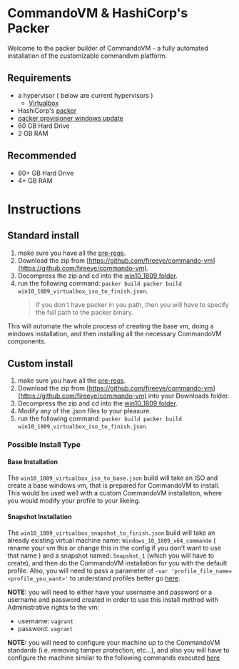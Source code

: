 
# CommandoVM & HashiCorp's Packer

Welcome to the packer builder of CommandoVM - a fully automated installation of the customizable commandvm platform.

## Requirements

* a hypervisor ( below are current hypervisors )
  * [Virtualbox](https://www.virtualbox.org/wiki/Downloads)
* HashiCorp's [packer](https://www.packer.io/downloads)
* [packer provisioner windows update](https://github.com/rgl/packer-provisioner-windows-update)
* 60 GB Hard Drive
* 2 GB RAM

## Recommended

* 80+ GB Hard Drive
* 4+ GB RAM

# Instructions

## Standard install

1. make sure you have all the [pre-reqs](#requirements).
2. Download the zip from [https://github.com/fireeye/commando-vm](https://github.com/fireeye/commando-vm).
3. Decompress the zip and cd into the [win10_1809 folder](/packer/win10_1809/).
4. run the following command: `packer build packer build win10_1809_virtualbox_iso_to_finish.json`.
   > if you don't have packer in you path, then you will have to specify the full path to the packer binary.
  
This will automate the whole process of creating the base vm, doing a windows installation, and then installing all the necessary CommandoVM components.

## Custom install

<!--
TODO: I want to get @DrJZoidberg's commentary on what he thinks should go into here
-->

1. make sure you have all the [pre-reqs](#requirements).
2. Download the zip from [https://github.com/fireeye/commando-vm](https://github.com/fireeye/commando-vm) into your Downloads folder.
3. Decompress the zip and cd into the [win10_1809 folder](/packer/win10_1809/).
4. Modify any of the .json files to your pleasure.
5. run the following command: `packer build packer build win10_1809_virtualbox_iso_to_finish.json`.

### Possible Install Type

#### Base Installation

The `win10_1809_virtualbox_iso_to_base.json` build will take an ISO and create a base windows vm, that is prepared for CommandoVM to install. This would be used well with a custom CommandoVM installation, where you would modify your profile to your likeing.

#### Snapshot Installation

The `win10_1809_virtualbox_snapshot_to_finish.json` build will take an already existing virtual machine name: `Windows_10_1809_x64_commando` ( rename your vm this or change this in the config if you don't want to use that name ) and a snapshot named: `Snapshot_1` (which you will have to create), and then do the CommandoVM installation for you with the default profile. Also, you will need to pass a parameter of `-var 'profile_file_name=<profile_you_want>'` to understand profiles better go [here](/Profiles/).

**NOTE:** you will need to either have your username and password or a username and password created in order to use this install method with Administrative rights to the vm:

* username: `vagrant`
* password: `vagrant`

**NOTE:** you will need to configure your machine up to the CommandoVM standards (i.e. removing tamper protection, etc...), and also you will have to configure the machine similar to the following commands executed [here](/packer/win10_1809/floppy/Autounattend.xml)
